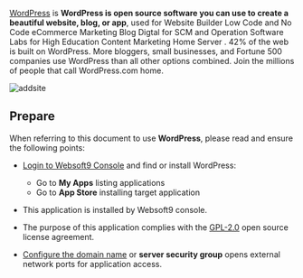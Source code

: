[WordPress](https://wordpress.com/) is **WordPress is open source software you can use to create a beautiful website, blog, or app**, used for Website Builder Low Code and No Code eCommerce Marketing Blog Digtal for SCM and Operation Software Labs for High Education Content Marketing Home Server . 42% of the web is built on WordPress. More bloggers, small businesses, and Fortune 500 companies use WordPress than all other options combined. Join the millions of people that call WordPress.com home.


![addsite](https://libs.websoft9.com/Websoft9/DocsPicture/en/wordpress/wordpress-add-site-websoft9.png)


## Prepare

When referring to this document to use **WordPress**, please read and ensure the following points:

- [Login to Websoft9 Console](./login-console) and find or install WordPress:
  - Go to **My Apps** listing applications 
  - Go to **App Store** installing target application

- This application is installed by Websoft9 console.


- The purpose of this application complies with the [GPL-2.0](https://opensource.org/licenses/GPL-2.0) open source license agreement.


- [Configure the domain name](./domain-set) or **server security group** opens external network ports for application access.